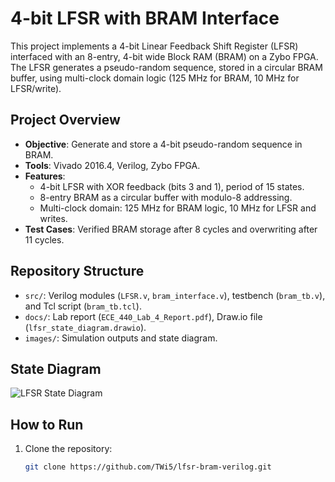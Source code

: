 # 4-bit LFSR with BRAM Interface

This project implements a 4-bit Linear Feedback Shift Register (LFSR) interfaced with an 8-entry, 4-bit wide Block RAM (BRAM) on a Zybo FPGA. The LFSR generates a pseudo-random sequence, stored in a circular BRAM buffer, using multi-clock domain logic (125 MHz for BRAM, 10 MHz for LFSR/write).

## Project Overview
- **Objective**: Generate and store a 4-bit pseudo-random sequence in BRAM.
- **Tools**: Vivado 2016.4, Verilog, Zybo FPGA.
- **Features**:
  - 4-bit LFSR with XOR feedback (bits 3 and 1), period of 15 states.
  - 8-entry BRAM as a circular buffer with modulo-8 addressing.
  - Multi-clock domain: 125 MHz for BRAM logic, 10 MHz for LFSR and writes.
- **Test Cases**: Verified BRAM storage after 8 cycles and overwriting after 11 cycles.

## Repository Structure
- `src/`: Verilog modules (`LFSR.v`, `bram_interface.v`), testbench (`bram_tb.v`), and Tcl script (`bram_tb.tcl`).
- `docs/`: Lab report (`ECE_440_Lab_4_Report.pdf`), Draw.io file (`lfsr_state_diagram.drawio`).
- `images/`: Simulation outputs and state diagram.

## State Diagram
![LFSR State Diagram](images/lfsr_state_diagram.png)

## How to Run
1. Clone the repository:
   ```bash
   git clone https://github.com/TWi5/lfsr-bram-verilog.git
